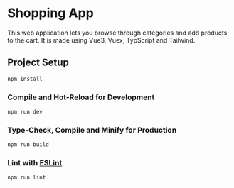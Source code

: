# Shopping App

This web application lets you browse through categories and add products to the cart. It is made using Vue3, Vuex, TypScript and Tailwind.

## Project Setup

```sh
npm install
```

### Compile and Hot-Reload for Development

```sh
npm run dev
```

### Type-Check, Compile and Minify for Production

```sh
npm run build
```

### Lint with [ESLint](https://eslint.org/)

```sh
npm run lint
```
